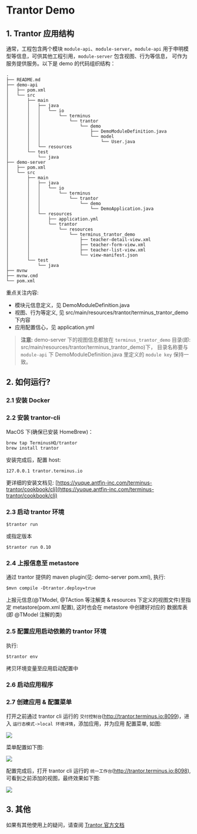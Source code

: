 # Trantor Demo

## 1. Trantor 应用结构

通常，工程包含两个模块 `module-api`、`module-server`。`module-api` 用于申明模型等信息，可供其他工程引用，`module-server` 包含视图、行为等信息，
可作为服务提供服务。以下是 demo 的代码组织结构：

```concept
.
├── README.md
├── demo-api
│   ├── pom.xml
│   └── src
│       ├── main
│       │   ├── java
│       │   │   └── io
│       │   │       └── terminus
│       │   │           └── trantor
│       │   │               └── demo
│       │   │                   ├── DemoModuleDefinition.java
│       │   │                   └── model
│       │   │                       └── User.java
│       │   └── resources
│       └── test
│           └── java
├── demo-server
│   ├── pom.xml
│   └── src
│       ├── main
│       │   ├── java
│       │   │   └── io
│       │   │       └── terminus
│       │   │           └── trantor
│       │   │               └── demo
│       │   │                   └── DemoApplication.java
│       │   └── resources
│       │       ├── application.yml
│       │       └── trantor
│       │           └── resources
│       │               └── terminus_trantor_demo
│       │                   ├── teacher-detail-view.xml
│       │                   ├── teacher-form-view.xml
│       │                   ├── teacher-list-view.xml
│       │                   └── view-manifest.json
│       └── test
│           └── java
├── mvnw
├── mvnw.cmd
└── pom.xml
```

重点关注内容:

- 模块元信息定义，见 DemoModuleDefinition.java
- 视图、行为等定义, 见 src/main/resources/trantor/terminus_trantor_demo 下内容
- 应用配置信心，见 application.yml

> **注意:** demo-server 下的视图信息都放在 `terminus_trantor_demo` 目录(即: src/main/resources/trantor/terminus_trantor_demo)下，
目录名称要与 `module-api` 下 DemoModuleDefinition.java 里定义的 `module key` 保持一致。

## 2. 如何运行?

### 2.1 安装 Docker

### 2.2 安装 trantor-cli

MacOS 下(确保已安装 HomeBrew)：

```concept
brew tap TerminusHQ/trantor
brew install trantor
```

安装完成后，配置 host:

```concept
127.0.0.1 trantor.terminus.io
```


更详细的安装文档见: [https://yuque.antfin-inc.com/terminus-trantor/cookbook/cli](https://yuque.antfin-inc.com/terminus-trantor/cookbook/cli)

### 2.3 启动 trantor 环境

```concept
$trantor run
```

或指定版本

```concept
$trantor run 0.10
```

### 2.4 上报信息至 metastore

通过 trantor 提供的 maven plugin(见: demo-server pom.xml), 执行:

```
$mvn compile -Dtrantor.deploy=true
```

上报元信息(@TModel, @TAction 等注解类 & resources 下定义的视图文件)至指定 metastore(pom.xml 配置), 这时也会在 metastore 中创建好对应的
数据库表(即 @TModel 注解的类)

### 2.5 配置应用启动依赖的 trantor 环境

执行: 

```concept
$trantor env
```

拷贝环境变量至应用启动配置中

### 2.6 启动应用程序

### 2.7 创建应用 & 配置菜单

打开之前通过 trantor cli 运行的 `交付控制台`(http://trantor.terminus.io:8099)，进入 `运行态模式->local 环境详情`，添加应用，并为应用
配置菜单, 如图:

![](http://terminus-paas.oss-cn-hangzhou.aliyuncs.com/paas-doc/2020/07/09/86c384be-2b06-4c55-b4e9-cf3aa6af099d.png)

菜单配置如下图: 

![](http://terminus-paas.oss-cn-hangzhou.aliyuncs.com/paas-doc/2020/07/09/a629fa11-29e9-4862-a5b0-f16eb0317227.png)

配置完成后，打开 trantor cli 运行的 `统一工作台`(http://trantor.terminus.io:8098), 可看到之前添加的视图，最终效果如下图:

![](http://terminus-paas.oss-cn-hangzhou.aliyuncs.com/paas-doc/2020/07/09/7ba393b4-9733-4307-818d-939aba688e96.png)

## 3. 其他

如果有其他使用上的疑问，请查阅 [Trantor 官方文档](https://trantor-interactive-doc.app.terminus.io/doc/marked/introduce)